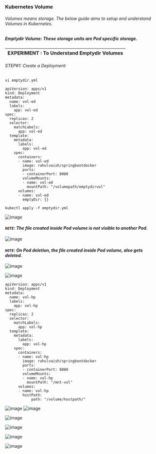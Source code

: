 ### Kubernetes Volume
###### Volumes means storage. The below guide aims to setup and understand Volumes in Kubernetes.

##### Emptydir Volume: These storage units are Pod specific storage. 

| EXPERIMENT : To Understand Emptydir Volumes |
|---|

###### STEP#1: Create a Deployment:
```
vi emptydir.yml
```
```
apiVersion: apps/v1
kind: Deployment
metadata:
  name: vol-ed
  labels:
    app: vol-ed
spec:
  replicas: 2
  selector:
    matchLabels:
      app: vol-ed
  template:
    metadata:
      labels:
        app: vol-ed
    spec:
      containers:
      - name: vol-ed
        image: rahulvaish/springbootdocker
        ports:
        - containerPort: 8080
        volumeMounts:
        - name: vol-ed
          mountPath: "/volumepath/emptydirvol"
      volumes:
      - name: vol-ed
        emptyDir: {}       
```
```
kubectl apply -f emptydir.yml
```
![image](https://user-images.githubusercontent.com/45539698/68653982-f68b4180-0552-11ea-832c-3f8098746d7b.png)
#### *```NOTE```: The file created inside Pod volume is not visible to another Pod.* 

![image](https://user-images.githubusercontent.com/45539698/68656889-ab742d00-0558-11ea-8aad-9e04e1bbff74.png)

#### *```NOTE```: On Pod deletion, the file created inside Pod volume, also gets deleted.* 

![image](https://user-images.githubusercontent.com/45539698/68656775-7536ad80-0558-11ea-8349-e61d1336883b.png)



![image](https://user-images.githubusercontent.com/45539698/68658167-f0995e80-055a-11ea-811a-da960ab9584c.png)



```
apiVersion: apps/v1
kind: Deployment
metadata:
  name: vol-hp
  labels:
    app: vol-hp
spec:
  replicas: 2
  selector:
    matchLabels:
      app: vol-hp
  template:
    metadata:
      labels:
        app: vol-hp
    spec:
      containers:
      - name: vol-hp
        image: rahulvaish/springbootdocker
        ports:
        - containerPort: 8080
        volumeMounts:
        - name: vol-hp
          mountPath: "/mnt-vol"
      volumes:
      - name: vol-hp
        hostPath:
            path: "/volume/hostpath/"

```
![image](https://user-images.githubusercontent.com/45539698/68677301-e2ab0400-0581-11ea-94d5-ef10d6540737.png)
![image](https://user-images.githubusercontent.com/45539698/68677355-fce4e200-0581-11ea-93f2-acb4b960907e.png)


![image](https://user-images.githubusercontent.com/45539698/68681626-b98e7180-0589-11ea-9c0a-dd91ef7b5d5f.png)

![image](https://user-images.githubusercontent.com/45539698/68682079-8ef0e880-058a-11ea-8d65-3bd057f8f821.png)


![image](https://user-images.githubusercontent.com/45539698/68682079-8ef0e880-058a-11ea-8d65-3bd057f8f821.png)


![image](https://user-images.githubusercontent.com/45539698/68682775-abd9eb80-058b-11ea-9863-2a73172a6e92.png)


